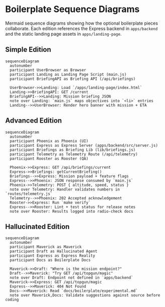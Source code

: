 # Boilerplate Sequence Diagrams

Mermaid sequence diagrams showing how the optional boilerplate pieces collaborate. Each edition references the Express backend in `apps/backend` and the static landing page assets in `apps/landing-page`.

## Simple Edition
```mermaid
sequenceDiagram
  autonumber
  participant UserBrowser as Browser
  participant Landing as Landing Page Script (main.js)
  participant BriefingAPI as Briefing API (/api/briefings)

  UserBrowser->>Landing: Load `/apps/landing-page/index.html`
  Landing->>BriefingAPI: GET /current
  BriefingAPI-->>Landing: Mission briefing JSON
  note over Landing: `main.js` maps objectives into `<li>` entries
  Landing-->>UserBrowser: Render hero banner with mission + ETA
```

## Advanced Edition
```mermaid
sequenceDiagram
  autonumber
  participant Phoenix as Phoenix (UI)
  participant Express as Express Server (apps/backend/src/server.js)
  participant Briefings as Briefing Lib (lib/briefings.js)
  participant Telemetry as Telemetry Route (/api/telemetry)
  participant Rooster as Rooster (QA)

  Phoenix->>Express: GET /api/briefings/current
  Express->>Briefings: getCurrentBriefing()
  Briefings-->>Express: Mission payload + feature flags
  Express-->>Phoenix: JSON response consumed by `main.js`
  Phoenix->>Telemetry: POST { altitude, speed, status }
  note over Telemetry: Handler validates numbers in `routes/telemetry.js`
  Telemetry-->>Phoenix: 202 Accepted acknowledgement
  Rooster->>Express: Run `make verify`
  Express-->>Rooster: Lint + test status for release notes
  note over Rooster: Results logged into radio-check docs
```

## Hallucinated Edition
```mermaid
sequenceDiagram
  autonumber
  participant Maverick as Maverick
  participant Draft as Hallucinated Agent
  participant Express as Express Reality
  participant Docs as Boilerplate Docs

  Maverick->>Draft: "Where is the mission endpoint?"
  Draft-->>Maverick: "Try GET /api/topgun/magic"
  note over Draft: Endpoint not defined in `apps/backend`
  Maverick->>Express: GET /api/topgun/magic
  Express-->>Maverick: 404 Not Found
  Docs-->>Maverick: Read `docs/boilerplate/experimental.md`
  note over Maverick,Docs: Validate suggestions against source before coding
```
